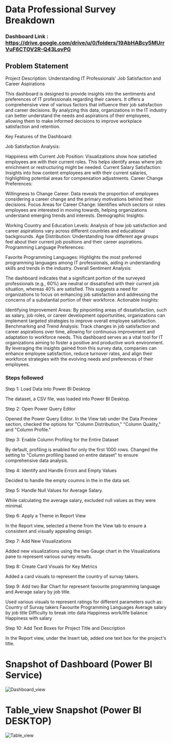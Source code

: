 # Data Professional Survey Breakdown

### Dashboard Link : https://drive.google.com/drive/u/0/folders/19AbHABcy5MUrrVuF6CTOV2R-Q43LovPG

## Problem Statement

Project Description: Understanding IT Professionals' Job Satisfaction and Career Aspirations

This dashboard is designed to provide insights into the sentiments and preferences of IT professionals regarding their careers. It offers a comprehensive view of various factors that influence their job satisfaction and career decisions. By analyzing this data, organizations in the IT industry can better understand the needs and aspirations of their employees, allowing them to make informed decisions to improve workplace satisfaction and retention.

Key Features of the Dashboard:

Job Satisfaction Analysis:

Happiness with Current Job Position: Visualizations show how satisfied employees are with their current roles. This helps identify areas where job enrichment or restructuring might be needed.
Current Salary Satisfaction: Insights into how content employees are with their current salaries, highlighting potential areas for compensation adjustments.
Career Change Preferences:

Willingness to Change Career: Data reveals the proportion of employees considering a career change and the primary motivations behind their decisions.
Focus Areas for Career Change: Identifies which sectors or roles employees are interested in moving towards, helping organizations understand emerging trends and interests.
Demographic Insights:

Working Country and Education Levels: Analysis of how job satisfaction and career aspirations vary across different countries and educational backgrounds.
Age Distribution: Understanding how different age groups feel about their current job positions and their career aspirations.
Programming Language Preferences:

Favorite Programming Languages: Highlights the most preferred programming languages among IT professionals, aiding in understanding skills and trends in the industry.
Overall Sentiment Analysis:

The dashboard indicates that a significant portion of the surveyed professionals (e.g., 60%) are neutral or dissatisfied with their current job situation, whereas 40% are satisfied. This suggests a need for organizations to focus on enhancing job satisfaction and addressing the concerns of a substantial portion of their workforce.
Actionable Insights:

Identifying Improvement Areas: By pinpointing areas of dissatisfaction, such as salary, job roles, or career development opportunities, organizations can implement targeted strategies to improve overall employee satisfaction.
Benchmarking and Trend Analysis: Track changes in job satisfaction and career aspirations over time, allowing for continuous improvement and adaptation to workforce needs.
This dashboard serves as a vital tool for IT organizations aiming to foster a positive and productive work environment. By leveraging the insights gained from this survey data, companies can enhance employee satisfaction, reduce turnover rates, and align their workforce strategies with the evolving needs and preferences of their employees.


### Steps followed 

Step 1: Load Data into Power BI Desktop

The dataset, a CSV file, was loaded into Power BI Desktop.

Step 2: Open Power Query Editor

Opened the Power Query Editor.
In the View tab under the Data Preview section, checked the options for "Column Distribution," "Column Quality," and "Column Profile."

Step 3: Enable Column Profiling for the Entire Dataset

By default, profiling is enabled for only the first 1000 rows. Changed the setting to "Column profiling based on entire dataset" to ensure comprehensive data analysis.

Step 4: Identify and Handle Errors and Empty Values

Decided to handle the empty coumns in the in the data set.

Step 5: Handle Null Values for Average Salary.

While calculating the average salary, excluded null values as they were minimal.

Step 6: Apply a Theme in Report View

In the Report view, selected a theme from the View tab to ensure a consistent and visually appealing design.

Step 7: Add New Visualizations

Added new visualizations using the two Gauge chart in the Visualizations pane to represent various survey results.

Step 8: Create Card Visuals for Key Metrics

Added a card visuals to represent the country of survay takers.

Step 9: Add two Bar Chart for represent favourite programming language and Average salary by job title.

Used various visuals to represent ratings for different parameters such as:
Country of Survay takers
Favourite Programming Languages
Average salary by job title
Difficulty to break into data
Happiness work/life balance
Happiness with salary

Step 10: Add Text Boxes for Project Title and Description

In the Report view, under the Insert tab, added one text box
for the project's title.

        

# Snapshot of Dashboard (Power BI Service)

![Dashboard_view](https://drive.google.com/drive/u/0/folders/19AbHABcy5MUrrVuF6CTOV2R-Q43LovPG)

 
 # Table_view Snapshot (Power BI DESKTOP)

 
![Table_view](https://drive.google.com/drive/u/0/folders/1BRoBeAgoaukx3wjfxgTPSI4ab89IlROC)

